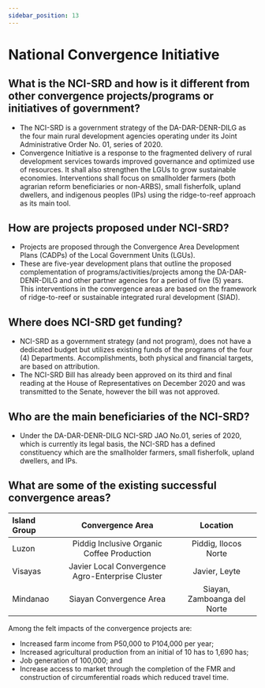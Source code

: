 ```yaml
---
sidebar_position: 13
---
```


# National Convergence Initiative

## What is the NCI-SRD and how is it different from other convergence projects/programs or initiatives of government?

- The NCI-SRD is a government strategy of the DA-DAR-DENR-DILG as the four main rural development agencies operating under its Joint Administrative Order No. 01, series of 2020.
- Convergence Initiative is a response to the fragmented delivery of rural development services towards improved governance and optimized use of resources. It shall also strengthen the LGUs to grow sustainable economies. Interventions shall focus on smallholder farmers (both agrarian reform beneficiaries or non-ARBS), small fisherfolk, upland dwellers, and indigenous peoples (IPs) using the ridge-to-reef approach as its main tool.


## How are projects proposed under NCI-SRD?

- Projects are proposed through the Convergence Area Development Plans (CADPs) of the Local Government Units (LGUs).
- These are five-year development plans that outline the proposed complementation of programs/activities/projects among the DA-DAR-DENR-DILG and other partner agencies for a period of five (5) years. This interventions in the convergence areas are based on the framework of ridge-to-reef or sustainable integrated rural development (SIAD).


## Where does NCI-SRD get funding?

- NCI-SRD as a government strategy (and not program), does not have a dedicated budget but utilizes existing funds of the programs  of the four (4) Departments. Accomplishments, both physical and financial targets, are based on attribution.
- The NCI-SRD Bill has already been approved on its third and final reading at the House of Representatives on December 2020 and was transmitted to the Senate, however the bill was not approved.


## Who are the main beneficiaries of the NCI-SRD?

- Under the DA-DAR-DENR-DILG NCI-SRD JAO No.01, series of 2020, which is currently its legal basis, the NCI-SRD has a defined constituency which are the smallholder farmers, small fisherfolk, upland dwellers, and IPs.

## What are some of the existing successful convergence areas?

Island Group | Convergence Area | Location  |
|:-----------|:----------------:|:---------:|
Luzon | Piddig Inclusive Organic Coffee Production | Piddig, Ilocos Norte
Visayas | Javier Local Convergence Agro-Enterprise Cluster | Javier, Leyte
Mindanao | Siayan Convergence Area | Siayan, Zamboanga del Norte


Among the felt impacts of the convergence projects are:
- Increased farm income from P50,000 to P104,000 per year;
- Increased agricultural production from an initial of 10 has to 1,690 has;
- Job generation of 100,000; and
- Increase access to market through the completion of the FMR and construction of circumferential roads which reduced travel time.


